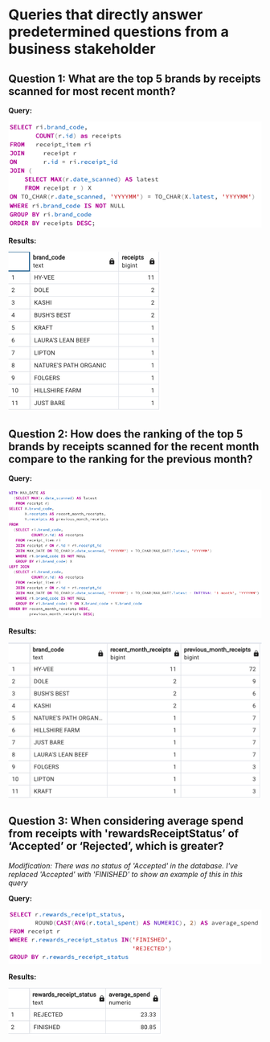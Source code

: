 # Queries that directly answer predetermined questions from a business stakeholder

## Question 1: What are the top 5 brands by receipts scanned for most recent month?

**Query:**

![SQL To Find Points Earned (Receipt) Outliers](files/SQL_Question_1.png)

**Results:**

![SQL To Find Points Earned (Receipt) Outliers](files/SQL_Question_1_Results.png)

## Question 2: How does the ranking of the top 5 brands by receipts scanned for the recent month compare to the ranking for the previous month?

**Query:**

![SQL To Find Points Earned (Receipt) Outliers](files/SQL_Question_2.png)

**Results:**

![SQL To Find Points Earned (Receipt) Outliers](files/SQL_Question_2_Results.png)

## Question 3: When considering average spend from receipts with 'rewardsReceiptStatus’ of ‘Accepted’ or ‘Rejected’, which is greater?

_Modification: There was no status of 'Accepted' in the database. I've replaced 'Accepted' with 'FINISHED' to show an example of this in this query_

**Query:**

![SQL To Find Points Earned (Receipt) Outliers](files/SQL_Question_3.png)

**Results:**

![SQL To Find Points Earned (Receipt) Outliers](files/SQL_Question_3_Results.png)

